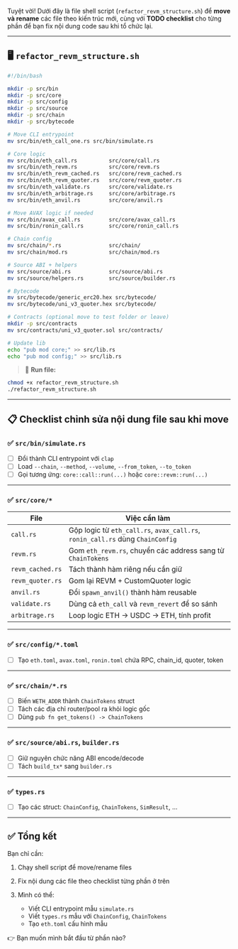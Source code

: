 Tuyệt vời! Dưới đây là file shell script (`refactor_revm_structure.sh`) để **move và rename** các file theo kiến trúc mới, cùng với **TODO checklist** cho từng phần để bạn fix nội dung code sau khi tổ chức lại.

---

## 🖥️ `refactor_revm_structure.sh`

```bash
#!/bin/bash

mkdir -p src/bin
mkdir -p src/core
mkdir -p src/config
mkdir -p src/source
mkdir -p src/chain
mkdir -p src/bytecode

# Move CLI entrypoint
mv src/bin/eth_call_one.rs src/bin/simulate.rs

# Core logic
mv src/bin/eth_call.rs          src/core/call.rs
mv src/bin/eth_revm.rs          src/core/revm.rs
mv src/bin/eth_revm_cached.rs   src/core/revm_cached.rs
mv src/bin/eth_revm_quoter.rs   src/core/revm_quoter.rs
mv src/bin/eth_validate.rs      src/core/validate.rs
mv src/bin/eth_arbitrage.rs     src/core/arbitrage.rs
mv src/bin/eth_anvil.rs         src/core/anvil.rs

# Move AVAX logic if needed
mv src/bin/avax_call.rs         src/core/avax_call.rs
mv src/bin/ronin_call.rs        src/core/ronin_call.rs

# Chain config
mv src/chain/*.rs               src/chain/
mv src/chain/mod.rs             src/chain/mod.rs

# Source ABI + helpers
mv src/source/abi.rs            src/source/abi.rs
mv src/source/helpers.rs        src/source/builder.rs

# Bytecode
mv src/bytecode/generic_erc20.hex src/bytecode/
mv src/bytecode/uni_v3_quoter.hex src/bytecode/

# Contracts (optional move to test folder or leave)
mkdir -p src/contracts
mv src/contracts/uni_v3_quoter.sol src/contracts/

# Update lib
echo "pub mod core;" >> src/lib.rs
echo "pub mod config;" >> src/lib.rs
```

> 🔁 **Run file:**

```bash
chmod +x refactor_revm_structure.sh
./refactor_revm_structure.sh
```

---

## 📋 Checklist chỉnh sửa nội dung file sau khi move

### ✅ `src/bin/simulate.rs`

* [ ] Đổi thành CLI entrypoint với `clap`
* [ ] Load `--chain`, `--method`, `--volume`, `--from_token`, `--to_token`
* [ ] Gọi tương ứng: `core::call::run(...)` hoặc `core::revm::run(...)`

---

### ✅ `src/core/*`

| File             | Việc cần làm                                                                   |
| ---------------- | ------------------------------------------------------------------------------ |
| `call.rs`        | Gộp logic từ `eth_call.rs`, `avax_call.rs`, `ronin_call.rs` dùng `ChainConfig` |
| `revm.rs`        | Gom `eth_revm.rs`, chuyển các address sang từ `ChainTokens`                    |
| `revm_cached.rs` | Tách thành hàm riêng nếu cần giữ                                               |
| `revm_quoter.rs` | Gom lại REVM + CustomQuoter logic                                              |
| `anvil.rs`       | Đổi `spawn_anvil()` thành hàm reusable                                         |
| `validate.rs`    | Dùng cả `eth_call` và `revm_revert` để so sánh                                 |
| `arbitrage.rs`   | Loop logic ETH → USDC → ETH, tính profit                                       |

---

### ✅ `src/config/*.toml`

* [ ] Tạo `eth.toml`, `avax.toml`, `ronin.toml` chứa RPC, chain\_id, quoter, token

---

### ✅ `src/chain/*.rs`

* [ ] Biến `WETH_ADDR` thành `ChainTokens` struct
* [ ] Tách các địa chỉ router/pool ra khỏi logic gốc
* [ ] Dùng `pub fn get_tokens() -> ChainTokens`

---

### ✅ `src/source/abi.rs`, `builder.rs`

* [ ] Giữ nguyên chức năng ABI encode/decode
* [ ] Tách `build_tx*` sang `builder.rs`

---

### ✅ `types.rs`

* [ ] Tạo các struct: `ChainConfig`, `ChainTokens`, `SimResult`, ...

---

## ✅ Tổng kết

Bạn chỉ cần:

1. Chạy shell script để move/rename files
2. Fix nội dung các file theo checklist từng phần ở trên
3. Mình có thể:

   * Viết CLI entrypoint mẫu `simulate.rs`
   * Viết `types.rs` mẫu với `ChainConfig`, `ChainTokens`
   * Tạo `eth.toml` cấu hình mẫu

👉 Bạn muốn mình bắt đầu từ phần nào?

